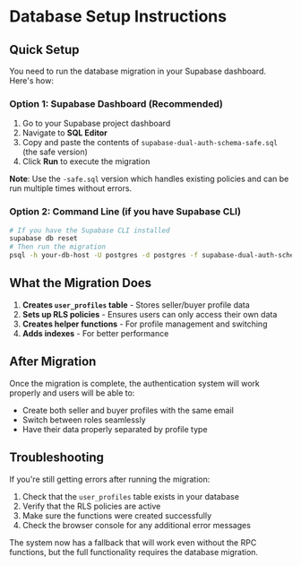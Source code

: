 # Database Setup Instructions

## Quick Setup

You need to run the database migration in your Supabase dashboard. Here's how:

### Option 1: Supabase Dashboard (Recommended)

1. Go to your Supabase project dashboard
2. Navigate to **SQL Editor**
3. Copy and paste the contents of `supabase-dual-auth-schema-safe.sql` (the safe version)
4. Click **Run** to execute the migration

**Note**: Use the `-safe.sql` version which handles existing policies and can be run multiple times without errors.

### Option 2: Command Line (if you have Supabase CLI)

```bash
# If you have the Supabase CLI installed
supabase db reset
# Then run the migration
psql -h your-db-host -U postgres -d postgres -f supabase-dual-auth-schema.sql
```

## What the Migration Does

1. **Creates `user_profiles` table** - Stores seller/buyer profile data
2. **Sets up RLS policies** - Ensures users can only access their own data
3. **Creates helper functions** - For profile management and switching
4. **Adds indexes** - For better performance

## After Migration

Once the migration is complete, the authentication system will work properly and users will be able to:

- Create both seller and buyer profiles with the same email
- Switch between roles seamlessly
- Have their data properly separated by profile type

## Troubleshooting

If you're still getting errors after running the migration:

1. Check that the `user_profiles` table exists in your database
2. Verify that the RLS policies are active
3. Make sure the functions were created successfully
4. Check the browser console for any additional error messages

The system now has a fallback that will work even without the RPC functions, but the full functionality requires the database migration.
